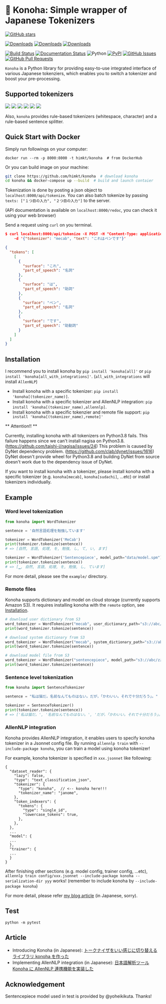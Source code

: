 # 🌿 Konoha: Simple wrapper of Japanese Tokenizers

[![GitHub stars](https://img.shields.io/github/stars/himkt/konoha?style=social)](https://github.com/himkt/konoha/stargazers)

[![Downloads](https://pepy.tech/badge/konoha)](https://pepy.tech/project/konoha)
[![Downloads](https://pepy.tech/badge/konoha/month)](https://pepy.tech/project/konoha/month)
[![Downloads](https://pepy.tech/badge/konoha/week)](https://pepy.tech/project/konoha/week)

[![Build Status](https://github.com/himkt/konoha/workflows/Python%20package/badge.svg?style=flat-square)](https://github.com/himkt/konoha/actions)
[![Documentation Status](https://readthedocs.org/projects/konoha/badge/?version=latest)](https://konoha.readthedocs.io/en/latest/?badge=latest)
![Python](https://img.shields.io/badge/python-3.6%20%7C%203.7%20%7C%203.8-blue?logo=python)
[![PyPI](https://img.shields.io/pypi/v/konoha.svg)](https://pypi.python.org/pypi/konoha)
[![GitHub Issues](https://img.shields.io/github/issues/himkt/konoha.svg?cacheSeconds=60&color=yellow)](https://github.com/himkt/konoha/issues)
[![GitHub Pull Requests](https://img.shields.io/github/issues-pr/himkt/konoha.svg?cacheSeconds=60&color=yellow)](https://github.com/himkt/konoha/issues)

`Konoha` is a Python library for providing easy-to-use integrated interface of various Japanese tokenziers,
which enables you to switch a tokenizer and boost your pre-processing.

## Supported tokenizers

<a href="https://github.com/buruzaemon/natto-py"><img src="https://img.shields.io/badge/MeCab-natto--py-ff69b4"></a>
<a href="https://github.com/chezou/Mykytea-python"><img src="https://img.shields.io/badge/KyTea-Mykytea--python-ff69b4"></a>
<a href="https://github.com/mocobeta/janome"><img src="https://img.shields.io/badge/Janome-janome-ff69b4"></a>
<a href="https://github.com/WorksApplications/SudachiPy"><img src="https://img.shields.io/badge/Sudachi-sudachipy-ff69b4"></a>
<a href="https://github.com/google/sentencepiece"><img src="https://img.shields.io/badge/Sentencepiece-sentencepiece-ff69b4"></a>
<a href="https://github.com/taishi-i/nagisa"><img src="https://img.shields.io/badge/nagisa-nagisa-ff69b4"></a>

Also, `konoha` provides rule-based tokenizers (whitespace, character) and a rule-based sentence splitter.


## Quick Start with Docker

Simply run followings on your computer:

```baseh
docker run --rm -p 8000:8000 -t himkt/konoha  # from DockerHub
```

Or you can build image on your machine:

```bash
git clone https://github.com/himkt/konoha  # download konoha
cd konoha && docker-compose up --build  # build and launch contaier
```

Tokenization is done by posting a json object to `localhost:8000/api/tokenize`.
You can also batch tokenize by passing `texts: ["１つ目の入力", "２つ目の入力"]` to the server.

(API documentation is available on `localhost:8000/redoc`, you can check it using your web browser)

Send a request using `curl` on you terminal.

```json
$ curl localhost:8000/api/tokenize -X POST -H "Content-Type: application/json" \
    -d '{"tokenizer": "mecab", "text": "これはペンです"}'

{
  "tokens": [
    [
      {
        "surface": "これ",
        "part_of_speech": "名詞"
      },
      {
        "surface": "は",
        "part_of_speech": "助詞"
      },
      {
        "surface": "ペン",
        "part_of_speech": "名詞"
      },
      {
        "surface": "です",
        "part_of_speech": "助動詞"
      }
    ]
  ]
}
```


## Installation


I recommend you to install konoha by `pip install 'konoha[all]'` or `pip install 'konoha[all_with_integrations]'`.
(`all_with_integrations` will install `AllenNLP`)

- Install konoha with a specific tokenizer: `pip install 'konoha[(tokenizer_name)]`.
- Install konoha with a specific tokenizer and AllenNLP integration: `pip install 'konoha[(tokenizer_name),allennlp]`.
- Install konoha with a specific tokenzier and remote file support: `pip install 'konoha[(tokenizer_name),remote]'`

** Attention!! **

Currently, installing konoha with all tokenizers on Python3.8 fails.
This failure happens since we can't install nagisa on Python3.8. (https://github.com/taishi-i/nagisa/issues/24)
This problem is caused by DyNet dependency problem. (https://github.com/clab/dynet/issues/1616)
DyNet doesn't provide wheel for Python3.8 and building DyNet from source doesn't work due to the dependency issue of DyNet.

If you want to install konoha with a tokenizer, please install konoha with a specific tokenizer
(e.g. `konoha[mecab]`, `konoha[sudachi]`, ...etc) or install tokenizers individually.


## Example

### Word level tokenization

```python
from konoha import WordTokenizer

sentence = '自然言語処理を勉強しています'

tokenizer = WordTokenizer('MeCab')
print(tokenizer.tokenize(sentence))
# => [自然, 言語, 処理, を, 勉強, し, て, い, ます]

tokenizer = WordTokenizer('Sentencepiece', model_path="data/model.spm")
print(tokenizer.tokenize(sentence))
# => [▁, 自然, 言語, 処理, を, 勉強, し, ています]
```

For more detail, please see the `example/` directory.

### Remote files

Konoha supports dictionary and model on cloud storage (currently supports Amazon S3).
It requires installing konoha with the `remote` option, see [Installation](#installation).

```python
# download user dictionary from S3
word_tokenizer = WordTokenizer("mecab", user_dictionary_path="s3://abc/xxx.dic")
print(word_tokenizer.tokenize(sentence))

# download system dictionary from S3
word_tokenizer = WordTokenizer("mecab", system_dictionary_path="s3://abc/yyy")
print(word_tokenizer.tokenize(sentence))

# download model file from S3
word_tokenizer = WordTokenizer("sentencepiece", model_path="s3://abc/zzz.model")
print(word_tokenizer.tokenize(sentence))
```

### Sentence level tokenization

```python
from konoha import SentenceTokenizer

sentence = "私は猫だ。名前なんてものはない。だが，「かわいい。それで十分だろう」。"

tokenizer = SentenceTokenizer()
print(tokenizer.tokenize(sentence))
# => ['私は猫だ。', '名前なんてものはない。', 'だが，「かわいい。それで十分だろう」。']
```

### AllenNLP integration

Konoha provides AllenNLP integration, it enables users to specify konoha tokenizer in a Jsonnet config file.
By running `allennlp train` with `--include-package konoha`, you can train a model using konoha tokenizer!

For example, konoha tokenizer is specified in `xxx.jsonnet` like following:

```jsonnet
{
  "dataset_reader": {
    "lazy": false,
    "type": "text_classification_json",
    "tokenizer": {
      "type": "konoha",  // <-- konoha here!!!
      "tokenizer_name": "janome",
    },
    "token_indexers": {
      "tokens": {
        "type": "single_id",
        "lowercase_tokens": true,
      },
    },
  },
  ...
  "model": {
  ...
  },
  "trainer": {
  ...
  }
}
```

After finishing other sections (e.g. model config, trainer config, ...etc), `allennlp train config/xxx.jsonnet --include-package konoha --serialization-dir yyy` works!
(remember to include konoha by `--include-package konoha`)

For more detail, please refer [my blog article](https://qiita.com/klis/items/f1d29cb431d1bf879898) (in Japanese, sorry).

## Test

```
python -m pytest
```

## Article

- Introducing Konoha (in Japanese): [トークナイザをいい感じに切り替えるライブラリ konoha を作った](https://qiita.com/klis/items/bb9ffa4d9c886af0f531)
- Implementing AllenNLP integration (in Japanese): [日本語解析ツール Konoha に AllenNLP 連携機能を実装した](https://qiita.com/klis/items/f1d29cb431d1bf879898)

## Acknowledgement

Sentencepiece model used in test is provided by @yoheikikuta. Thanks!
